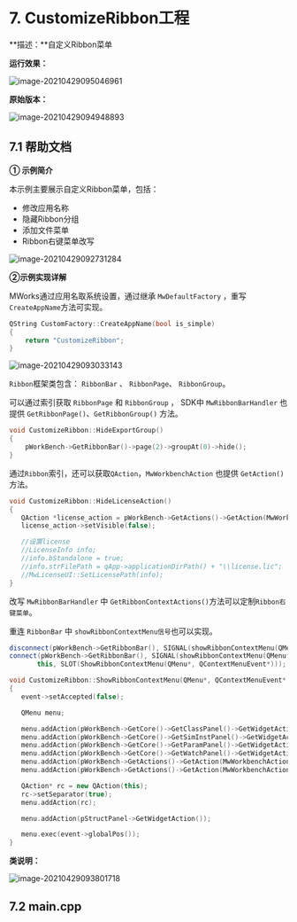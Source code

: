 # 7. CustomizeRibbon工程

**描述：**自定义Ribbon菜单

**运行效果：**

![image-20210429095046961](https://tangxing-markdown-pic.oss-cn-shenzhen.aliyuncs.com/images/20210429095047.png)

**原始版本：**

![image-20210429094948893](https://tangxing-markdown-pic.oss-cn-shenzhen.aliyuncs.com/images/20210429094948.png)



## 7.1 帮助文档

**① 示例简介**

本示例主要展示自定义Ribbon菜单，包括：

* 修改应用名称
* 隐藏Ribbon分组
* 添加文件菜单
* Ribbon右键菜单改写

![image-20210429092731284](https://tangxing-markdown-pic.oss-cn-shenzhen.aliyuncs.com/images/20210429092731.png)



**②示例实现详解**

MWorks通过应用名取系统设置，通过继承 `MwDefaultFactory` ，重写`CreateAppName`方法可实现。

~~~cpp
QString CustomFactory::CreateAppName(bool is_simple)
{
    return "CustomizeRibbon";
}
~~~

![image-20210429093033143](https://tangxing-markdown-pic.oss-cn-shenzhen.aliyuncs.com/images/20210429093033.png)

`Ribbon`框架类包含： `RibbonBar` 、 `RibbonPage`、 `RibbonGroup`。

可以通过索引获取 `RibbonPage` 和 `RibbonGroup` ， SDK中 `MwRibbonBarHandler` 也提供 `GetRibbonPage()`、`GetRibbonGroup()` 方法。

~~~cpp
void CustomizeRibbon::HideExportGroup()
{
    pWorkBench->GetRibbonBar()->page(2)->groupAt(0)->hide();
}
~~~

通过`Ribbon`索引，还可以获取`QAction`，`MwWorkbenchAction` 也提供 `GetAction()` 方法。

 ~~~cpp
void CustomizeRibbon::HideLicenseAction()
{
    QAction *license_action = pWorkBench->GetActions()->GetAction(MwWorkbenchAction::AT_LICENSE);
    license_action->setVisible(false);

    //设置license
    //LicenseInfo info;
    //info.bStandalone = true;
    //info.strFilePath = qApp->applicationDirPath() + "\\license.lic";
    //MwLicenseUI::SetLicensePath(info);
}
 ~~~

改写 `MwRibbonBarHandler` 中 `GetRibbonContextActions()`方法可以定制`Ribbon右键菜单`。

重连 `RibbonBar` 中 `showRibbonContextMenu信号`也可以实现。

 ~~~cpp
disconnect(pWorkBench->GetRibbonBar(), SIGNAL(showRibbonContextMenu(QMenu*, QContextMenuEvent*)), nullptr, 0);
connect(pWorkBench->GetRibbonBar(), SIGNAL(showRibbonContextMenu(QMenu*, QContextMenuEvent*)),
        this, SLOT(ShowRibbonContextMenu(QMenu*, QContextMenuEvent*)));

void CustomizeRibbon::ShowRibbonContextMenu(QMenu*, QContextMenuEvent* event)
{
    event->setAccepted(false);

    QMenu menu;

    menu.addAction(pWorkBench->GetCore()->GetClassPanel()->GetWidgetAction());
    menu.addAction(pWorkBench->GetCore()->GetSimInstPanel()->GetWidgetAction());
    menu.addAction(pWorkBench->GetCore()->GetParamPanel()->GetWidgetAction());
    menu.addAction(pWorkBench->GetCore()->GetWatchPanel()->GetWidgetAction());
    menu.addAction(pWorkBench->GetActions()->GetAction(MwWorkbenchAction::AT_COMMAND));
    menu.addAction(pWorkBench->GetActions()->GetAction(MwWorkbenchAction::AT_OUTPUT));

    QAction* rc = new QAction(this);
    rc->setSeparator(true);
    menu.addAction(rc);

    menu.addAction(pStructPanel->GetWidgetAction());

    menu.exec(event->globalPos());
}
 ~~~

**类说明：**

![image-20210429093801718](https://tangxing-markdown-pic.oss-cn-shenzhen.aliyuncs.com/images/20210429093801.png)

## 7.2 main.cpp

